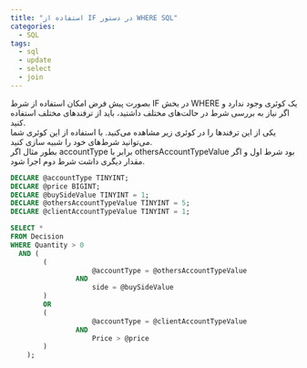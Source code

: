 ```yaml
---
title: "استفاده از IF در دستور WHERE SQL"
categories:
  - SQL
tags:
  - sql
  - update
  - select
  - join
---
```


بصورت پیش فرض امکان استفاده از شرط IF در بخش WHERE یک کوئری وجود ندارد و اگر نیاز به بررسی شرط در حالت‌های مختلف داشتید، باید از ترفندهای مختلف استفاده کنید.  
یکی از این ترفندها را در کوئری زیر مشاهده می‌کنید. با استفاده از این کوئری شما می‌توانید شرط‌های خود را شبیه سازی کنید.  
بطور مثال اگر accountType برابر با othersAccountTypeValue بود شرط اول و اگر مقدار دیگری داشت شرط دوم اجرا شود.  


```sql
DECLARE @accountType TINYINT;
DECLARE @price BIGINT;
DECLARE @buySideValue TINYINT = 1;
DECLARE @othersAccountTypeValue TINYINT = 5;
DECLARE @clientAccountTypeValue TINYINT = 1;

SELECT *
FROM Decision
WHERE Quantity > 0
  AND (
        (
                    @accountType = @othersAccountTypeValue
                AND
                    side = @buySideValue
        )
        OR
        (
                    @accountType = @clientAccountTypeValue
                AND
                    Price > @price
        )
    );
```